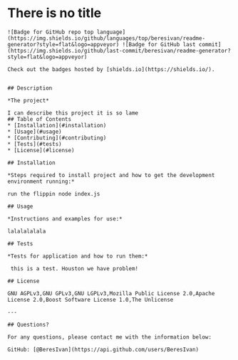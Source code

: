 # There is no title
    ![Badge for GitHub repo top language](https://img.shields.io/github/languages/top/beresivan/readme-generator?style=flat&logo=appveyor) ![Badge for GitHub last commit](https://img.shields.io/github/last-commit/beresivan/readme-generator?style=flat&logo=appveyor)
    
    Check out the badges hosted by [shields.io](https://shields.io/).
    
    
    ## Description 
    
    *The project* 
    
    I can describe this project it is so lame
    ## Table of Contents
    * [Installation](#installation)
    * [Usage](#usage)
    * [Contributing](#contributing)
    * [Tests](#tests)
    * [License](#license)
    
    ## Installation
    
    *Steps required to install project and how to get the development environment running:*
    
    run the flippin node index.js
    
    ## Usage 
    
    *Instructions and examples for use:*
    
    lalalalalala
    
    ## Tests
    
    *Tests for application and how to run them:*
    
     this is a test. Houston we have problem!
    
    ## License
    
    GNU AGPLv3,GNU GPLv3,GNU LGPLv3,Mozilla Public License 2.0,Apache License 2.0,Boost Software License 1.0,The Unlicense
    
    ---
    
    ## Questions?
    
    For any questions, please contact me with the information below:
   
    GitHub: [@BeresIvan](https://api.github.com/users/BeresIvan)
    